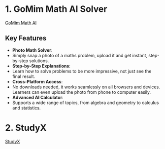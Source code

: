 # 1. GoMim Math AI Solver
[GoMim Math AI](https://gomim.com/)

## Key Features

- **Photo Math Solver**:
- Simply snap a photo of a maths problem, upload it and get instant, step-by-step solutions.
- **Step-by-Step Explanations**:
- Learn how to solve problems to be more impressive, not just see the final result.
- **Cross-Platform Access**:
- No downloads needed, it works seamlessly on all browsers and devices. Learners can even upload the photo from phone to computer easily.
- **Advanced AI Calculator**:
- Supports a wide range of topics, from algebra and geometry to calculus and statistics.


# 2. StudyX
[StudyX](https://studyx.ai/)


